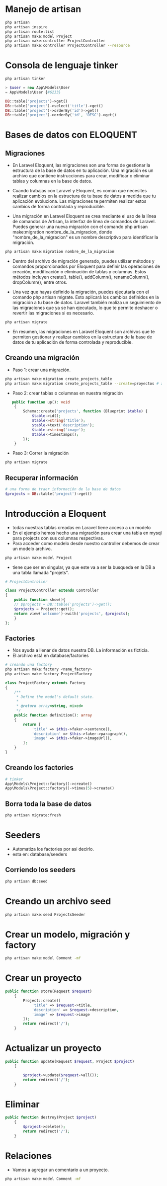 # Manejo de artisan

```bash
php artisan
php artisan inspire
php artisan route:list
php artisan make:model Project
php artisan make:controller ProjectController
php artisan make:controller ProjectController --resource

```

# Consola de lenguaje tinker

```bash
php artisan tinker

```

```php
> $user = new App\Models\User
= App\Models\User {#6233}

DB::table('projects')->get()
DB::table('project')->select('title')->get()
DB::table('project')->orderBy('id')->get()
DB::table('project')->orderBy('id', 'DESC')->get()

```

# Bases de datos con ELOQUENT

## Migraciones

- En Laravel Eloquent, las migraciones son una forma de gestionar la estructura de la base de datos en tu aplicación. Una migración es un archivo que contiene instrucciones para crear, modificar o eliminar tablas y columnas en la base de datos.

- Cuando trabajas con Laravel y Eloquent, es común que necesites realizar cambios en la estructura de tu base de datos a medida que tu aplicación evoluciona. Las migraciones te permiten realizar estos cambios de forma controlada y reproducible.

- Una migración en Laravel Eloquent se crea mediante el uso de la línea de comandos de Artisan, la interfaz de línea de comandos de Laravel. Puedes generar una nueva migración con el comando php artisan make:migration nombre_de_la_migracion, donde "nombre_de_la_migracion" es un nombre descriptivo para identificar la migración.

```bash
php artisan make:migration nombre_de_la_migracion
```

- Dentro del archivo de migración generado, puedes utilizar métodos y comandos proporcionados por Eloquent para definir las operaciones de creación, modificación o eliminación de tablas y columnas. Estos métodos incluyen create(), table(), addColumn(), renameColumn(), dropColumn(), entre otros.

- Una vez que hayas definido la migración, puedes ejecutarla con el comando php artisan migrate. Esto aplicará los cambios definidos en la migración a tu base de datos. Laravel también realiza un seguimiento de las migraciones que ya se han ejecutado, lo que te permite deshacer o revertir las migraciones si es necesario.

```bash
php artisan migrate
```

- En resumen, las migraciones en Laravel Eloquent son archivos que te permiten gestionar y realizar cambios en la estructura de la base de datos de tu aplicación de forma controlada y reproducible.

## Creando una migración

- Paso 1: crear una migración.

```bash
php artisan make:migration create_projects_table
php artisan make:migration create_projects_table --create=proyectos # aqui le estamos dando un nombre a la migración

```

- Paso 2: crear tablas o columnas en nuestra migración

```php
   public function up(): void
    {
        Schema::create('projects', function (Blueprint $table) {
            $table->id();
            $table->string('title');
            $table->text('description');
            $table->string('image');
            $table->timestamps();
        });
    }
```

- Paso 3: Correr la migración

```bash
php artisan migrate
```

## Recuperar información

```php
# una forma de traer información de la base de datos
$projects = DB::table('project')->get()
```

# Introducción a Eloquent

- todas nuestras tablas creadas en Laravel tiene acceso a un modelo
- En el ejemplo hemos hecho una migración para crear una tabla en mysql para projects con sus columnas respectivas.
- Para acceder como modelo desde nuestro controller debemos de crear un modelo archivo.

```bash
php artisan make:model Project
```

- tiene que ser en singular, ya que este va a ser la busqueda en la DB a una tabla llamada "projets".

```php
# ProjectController

class ProjectController extends Controller
{
    public function show(){
    // $projects = DB::table('projects')->get();
    $projects = Project::get();
    return view('welcome')->with('projects', $projects);
    }
};
```

## Factories

- Nos ayuda a llenar de datos nuestra DB. La información es ficticia.
- El archivo está en database/factories

```bash
# creando una factory
php artisan make:factory <name_factory>
php artisan make:factory ProjectFactory
```

```php
class ProjectFactory extends Factory
{
    /**
     * Define the model's default state.
     *
     * @return array<string, mixed>
     */
    public function definition(): array
    {
        return [
            'title' => $this->faker->sentence(),
            'description' => $this->faker->paragraph(),
            'image' => $this->faker->imageUrl(),
        ];
    }
}
```

## Creando los factories

```php
# tinker
App\Models\Project::factory()->create()
App\Models\Project::factory()->times(5)->create()
```

## Borra toda la base de datos

```bash
php artisan migrate:fresh
```

# Seeders

- Automatiza los factories por asi decirlo.
- esta en: database/seeders

## Corriendo los seeders

```bash
php artisan db:seed
```

# Creando un archivo seed

```bash
php artisan make:seed ProjectsSeeder
```

# Crear un modelo, migración y factory

```bash
php artisan make:model Comment -mf
```

# Crear un proyecto

```php
public function store(Request $request)
    {
        Project::create([
            'title' => $request->title,
            'description' => $request->description,
            'image' => $request->image
        ]);
        return redirect('/');
    }
```

# Actualizar un proyecto

```php
public function update(Request $request, Project $project)
    {

        $project->update($request->all());
        return redirect('/');
    }
```

# Eliminar

```php
public function destroy(Project $project)
    {
        $project->delete();
        return redirect('/');
    }
```

# Relaciones

- Vamos a agregar un comentario a un proyecto.

```bash
php artisan make:model Comment -mf
```
